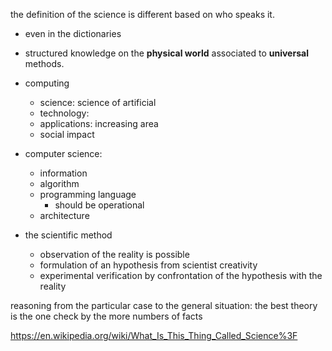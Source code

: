 the definition of the science is different based on who speaks it.

- even in the dictionaries

- structured knowledge on the **physical world** associated to **universal** methods.

- computing
    - science: science of artificial
    - technology:
    - applications: increasing area
    - social impact

- computer science:
    - information
    - algorithm
    - programming language
        - should be operational
    - architecture

- the scientific method
    - observation of the reality is possible
    - formulation of an hypothesis from scientist creativity
    - experimental verification by confrontation of the hypothesis with the reality

reasoning from the particular case to the general situation:
the best theory is the one check by the more numbers of facts

https://en.wikipedia.org/wiki/What_Is_This_Thing_Called_Science%3F

